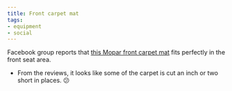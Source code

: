 ```yaml
---
title: Front carpet mat
tags:
- equipment
- social
---
```

Facebook group reports that [this Mopar front carpet mat](https://www.amazon.com/dp/B018CLP0MQ/ref=nosim?tag=ffwf0f-20) fits perfectly in the front seat area.
- From the reviews, it looks like some of the carpet is cut an inch or two short in places. 😕